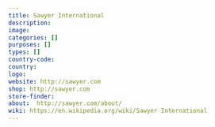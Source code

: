 ```yaml
---
title: Sawyer International
description:
image:
categories: []
purposes: []
types: []
country-code:
country:
logo:
website: http://sawyer.com
shop: http://sawyer.com
store-finder:
about:  http://sawyer.com/about/
wiki: https://en.wikipedia.org/wiki/Sawyer International
---
```

